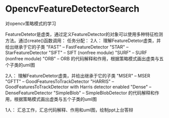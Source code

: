 # OpencvFeatureDetectorSearch
对opencv策略模式的学习

FeatureDetetor是虚类，通过定义FeatureDetector的对象可以使用多种特征检测方法。通过create()函数调用：
任务分配：
2人：
理解FeatureDetetor虚类，并给出继承于它的子类
"FAST" – FastFeatureDetector
"STAR" – StarFeatureDetector
"SIFT" – SIFT (nonfree module)
"SURF" – SURF (nonfree module)
"ORB" – ORB
的代码解释和作用，根据策略模式画出虚类与五个子类的uml图

2人：
理解FeatureDetetor虚类，并给出继承于它的子类
"MSER" – MSER
"GFTT" – GoodFeaturesToTrackDetector
"HARRIS" – GoodFeaturesToTrackDetector with Harris detector enabled
"Dense" – DenseFeatureDetector
"SimpleBlob" – SimpleBlobDetector
的代码解释和作用，根据策略模式画出虚类与五个子类的uml图

1人：
汇总工作，汇总代码解释、作用和uml图，绘制ppt上台答辩

